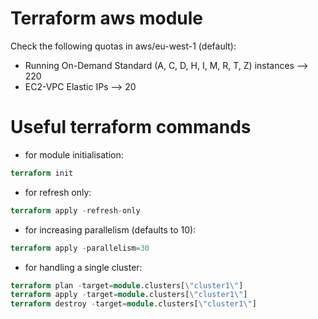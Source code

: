 # Terraform aws module

Check the following quotas in aws/eu-west-1 (default):
- Running On-Demand Standard (A, C, D, H, I, M, R, T, Z) instances --> 220
- EC2-VPC Elastic IPs --> 20


# Useful terraform commands

- for module initialisation:

```terraform
terraform init
```

- for refresh only:

```terraform
terraform apply -refresh-only
```

- for increasing parallelism (defaults to 10):

```terraform
terraform apply -parallelism=30
```

- for handling a single cluster:

```terraform
terraform plan -target=module.clusters[\"cluster1\"]
terraform apply -target=module.clusters[\"cluster1\"]
terraform destroy -target=module.clusters[\"cluster1\"]
```

